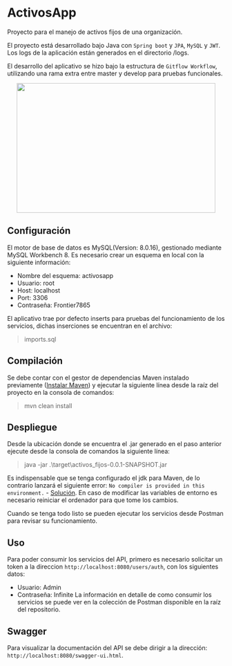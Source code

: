 # ActivosApp
Proyecto para el manejo de activos fijos de una organización.

El proyecto está desarrollado bajo Java con `Spring boot` y `JPA`, `MySQL` y `JWT`.
Los logs de la aplicación están generados en el directorio /logs.

El desarrollo del aplicativo se hizo bajo la estructura de `Gitflow Workflow`, utilizando una rama extra entre master y develop para pruebas funcionales.
<p align="center">
  <img width="460" height="300" src="https://wac-cdn.atlassian.com/dam/jcr:b5259cce-6245-49f2-b89b-9871f9ee3fa4/03%20(2).svg?cdnVersion=331">
</p>

## Configuración
El motor de base de datos es MySQL(Version: 8.0.16), gestionado mediante MySQL Workbench 8. Es necesario crear un esquema en local con la siguiente información:
* Nombre del esquema: activosapp
* Usuario: root
* Host: localhost
* Port: 3306
* Contraseña: Frontier7865

El aplicativo trae por defecto inserts para pruebas del funcionamiento de los servicios, dichas inserciones se encuentran en el archivo: 
> imports.sql

## Compilación
Se debe contar con el gestor de dependencias Maven instalado previamente ([Instalar Maven](http://maven.apache.org/download.cgi)) y ejecutar la siguiente línea desde la raíz del proyecto en la consola de comandos:
> mvn clean install

## Despliegue

Desde la ubicación donde se encuentra el .jar generado en el paso anterior ejecute desde la consola de comandos la siguiente línea:
> java -jar .\target\activos_fijos-0.0.1-SNAPSHOT.jar

Es indispensable que se tenga configurado el jdk para Maven, de lo contrario lanzará el siguiente error: `No compiler is provided in this environment.` - [Solución](http://roufid.com/no-compiler-is-provided-in-this-environment/). En caso de modificar las variables de entorno es necesario reiniciar el ordenador para que tome los cambios.

Cuando se tenga todo listo se pueden ejecutar los servicios desde Postman para revisar su funcionamiento. 

## Uso
Para poder consumir los servicios del API, primero es necesario solicitar un token a la direccion `http://localhost:8080/users/auth`, con los siguientes datos:
* Usuario: Admin
* Contraseña: Infinite
La información en detalle de como consumir los servicios se puede ver en la colección de Postman disponible en la raíz del repositorio.

## Swagger
Para visualizar la documentación del API se debe dirigir a la dirección: `http://localhost:8080/swagger-ui.html`.

